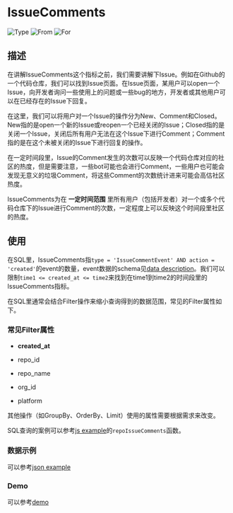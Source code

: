 # IssueComments

![Type](https://img.shields.io/badge/类型-指标-blue) ![From](https://img.shields.io/badge/来自-X--lab-blue) ![For](https://img.shields.io/badge/用于-项目/开发者-blue)

## 描述

在讲解IssueComments这个指标之前，我们需要讲解下Issue。例如在Github的一个代码仓库，我们可以找到Issue页面。在Issue页面，某用户可以open一个Issue，向开发者询问一些使用上的问题或一些bug的地方，开发者或其他用户可以在已经存在的Issue下回复。

在这里，我们可以将用户对一个Issue的操作分为New、Comment和Closed。New指的是open一个新的Issue或reopen一个已经关闭的Issue；Closed指的是关闭一个Issue，关闭后所有用户无法在这个Issue下进行Comment；Comment指的是在这个未被关闭的Issue下进行回复的操作。

在一定时间段里，Issue的Comment发生的次数可以反映一个代码仓库对应的社区的热度，但是需要注意，一些bot可能也会进行Comment，一些用户也可能会发现无意义的垃圾Comment，将这些Comment的次数统计进来可能会高估社区热度。

IssueComments为在 **一定时间范围** 里所有用户（包括开发者）对一个或多个代码仓库下的Issue进行Comment的次数，一定程度上可以反映这个时间段里社区的热度。

## 使用

在SQL里，IssueComments指`type = 'IssueCommentEvent' AND action = 'created'`的event的数量，event数据的schema见[data description](https://github.com/X-lab2017/open-digger/blob/master/docs/assets/data_description.csv)。我们可以限制`time1 <= created_at <= time2`来找到在time1到time2的时间段里的IssueComments指标。

在SQL里通常会结合Filter操作来缩小查询得到的数据范围，常见的Filter属性如下。

### 常见Filter属性

 - **created_at**

 - repo_id

 - repo_name

 - org_id

 - platform

其他操作（如GroupBy、OrderBy、Limit）使用的属性需要根据需求来改变。

SQL查询的案例可以参考[js example](https://github.com/X-lab2017/open-digger/blob/master/src/metrics/metrics.ts)的`repoIssueComments`函数。

### 数据示例

可以参考[json example](https://oss.x-lab.info/open_digger/github/X-lab2017/open-digger/issue_comments.json)

### Demo

可以参考[demo](https://codepen.io/frank-zsy/pen/mdjaZMw)